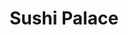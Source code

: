 ---
layout: place
title: Sushi Palace
permalink: /new-jersey/somerville/sushi-palace.html
stateAbbr: NJ
stateName: New Jersey
cityName: Somerville
seo:
  type: restaurant
  links: http://sushipalacenj.com/
place_id: ChIJBbCpA0uVw4kRKxaOdah-PZ4
photos:
  - name: >-
      places/ChIJBbCpA0uVw4kRKxaOdah-PZ4/photos/AeeoHcJPBw-_FewzMW8FE5ycsncKKAYTMKsD6spW0D_Tp9AjL4rTtXdl2sOUqrcmLKtmEszFtlceFMqg1pekqxUAvxVPro0rW1g65in1x8iIk_W9o66447zg7-1s183dVi60XeFdXhwImedLm40mFF8IjPE2rhx_vtrxbohb48OExKp6Fme6riom5x_pZmEuf9IZGAIWCJt8dyp6H9gS_EZnHxN6LTZm4TG6reUgP_YoE-wz4VitU5Za6IXcEJZ1OjFe1MOMLPKI6dfYhF8NF8q7TTIP3x4HuIlyB5PgPieunPdSvDj7W9IURwcfsZIbLikmAG6nsjwt5ZbdXfDgTTnG9sE0rZTRvLDaACDSoBlSkF7C04L0tgH_dH81yWKUYpENBVXTmTD3nAlnGC9i-SgsVAHmHFq_XLpR7l73434K-FARkGY
    widthPx: 4032
    heightPx: 2268
    authorAttributions:
      - displayName: Peng Hsu
        uri: https://maps.google.com/maps/contrib/100604826165616183825
        photoUri: >-
          https://lh3.googleusercontent.com/a-/ALV-UjV3bn-hBCqKob3_4afaN0M1M7tiCafjkQvXi6afaUlSHyqb-V1aPw=s100-p-k-no-mo
    flagContentUri: >-
      https://www.google.com/local/imagery/report/?cb_client=maps_api_places.places_api&image_key=!1e10!2sCIHM0ogKEICAgICWjuv7mwE&hl=en-US
    googleMapsUri: >-
      https://www.google.com/maps/place//data=!3m4!1e2!3m2!1sCIHM0ogKEICAgICWjuv7mwE!2e10!4m2!3m1!1s0x89c3954b03a9b005:0x9e3d7ea8758e162b
  - name: >-
      places/ChIJBbCpA0uVw4kRKxaOdah-PZ4/photos/AeeoHcJByvff95N7JmaA2LlPFSr6nuL5NmVxG8ZnEdj_i2pkDe3d98I_zJ-hh0doRvTdqwAFusEyUWGq3a7YwOwAKOQ27ruOYHFCIkS_n-tje9zfm_lzp_-IIDctbgm_6o4EtMZnTyb6n1PW6fKTZv_PJ_Cwj8WRzXsDPw5DMrw2aPahOTJIe1L_uGIlS7D3KOdjjHaa20ogE-b2oQbCneobJYepgqwtUB8EiKFqmF5h2rBpeA-bFjRSm6ywCdZs5FHZ3d5uFEXeTrlVOYVvQnbxoFRE0R-GVfl5rPwcCZgJWB1YboEHwnngRGb_pMGsKSURKGuyiX-NpDFYya-g7RjJvi_XIrF72a0zx-zrCzSHyrzDwSEvcDYrCRtTxckJd8b2AwBj5n6dTlSIbMr3PXS2YDqrHemLsSzCii_vIIBV_0_z3jIU0WvNez7MSvzNEz2O
    widthPx: 4624
    heightPx: 2604
    authorAttributions:
      - displayName: Shahrukh Sayeedi
        uri: https://maps.google.com/maps/contrib/101878817817238636055
        photoUri: >-
          https://lh3.googleusercontent.com/a-/ALV-UjW0G02CHX109bBL1aUx1IQ6OJoCVriauiXwLAst98HlLoOJ-xO3=s100-p-k-no-mo
    flagContentUri: >-
      https://www.google.com/local/imagery/report/?cb_client=maps_api_places.places_api&image_key=!1e10!2sCIABIhADycKzYB1m4mfiEIEABwtK&hl=en-US
    googleMapsUri: >-
      https://www.google.com/maps/place//data=!3m4!1e2!3m2!1sCIABIhADycKzYB1m4mfiEIEABwtK!2e10!4m2!3m1!1s0x89c3954b03a9b005:0x9e3d7ea8758e162b
  - name: >-
      places/ChIJBbCpA0uVw4kRKxaOdah-PZ4/photos/AeeoHcJ6tBupLh5kWPC03lyhMpejlwvtKmmskaYiVKxGN0JA3rohtnLIweITd3z_jSjvrvZ6pJLfV_VFH8158v0PJJxOGwU1_tboHsdk3vRC7mSLejUw00m1GCb9SALWhLex0eSmbsc__vTUGCrlH5388PVdQxXsxtMcHjtXJHXu3CGXfRi9g3i_PmOVsHLmyqmbqRAnZny_i-sBEMohBXJUPLV_MUvZBDj9ukXDhWu18LTAnV1iTHVXtLrzpu0caZeNjNvhE_yOpkS4pX5vsRf0hi6VWSpgznGTbEkh5kD7o6_Md7C9yv2WloKYGqubAhBQYtUaRoWsFg4gl8J5T35wgGKDxHvScTbsc3WA8nJw1_bDjkxKCG-Ofeeko6JvIUS34_IT4-HGz3KkexBTnmMJ7vUenSLaf8D6mZwwx7zawG1hnQ
    widthPx: 2992
    heightPx: 2992
    authorAttributions:
      - displayName: John Turkynak
        uri: https://maps.google.com/maps/contrib/105230746353055205769
        photoUri: >-
          https://lh3.googleusercontent.com/a/ACg8ocJyyJRSUenO2Ow-U8YPxh-T1UpKEj6AZzDESPC2_dQR6S2HdQ=s100-p-k-no-mo
    flagContentUri: >-
      https://www.google.com/local/imagery/report/?cb_client=maps_api_places.places_api&image_key=!1e10!2sCIHM0ogKEICAgID9qfnuIw&hl=en-US
    googleMapsUri: >-
      https://www.google.com/maps/place//data=!3m4!1e2!3m2!1sCIHM0ogKEICAgID9qfnuIw!2e10!4m2!3m1!1s0x89c3954b03a9b005:0x9e3d7ea8758e162b
  - name: >-
      places/ChIJBbCpA0uVw4kRKxaOdah-PZ4/photos/AeeoHcLkQWmiSwly3WmLJph4zFInefVuJXFORZhhEk9KCU5ntZsq2Vkp_sUHfJA_10q01KPoTp-y9f7KGdA3-p2oOEgVrhxc_SRQ6tMJZBzzaWufhzAMZZONIOlPv5x9vUIVRWct7iRHG_0UI4L7Q1NXPcH0Zia6EA31hhG1qizfBaCVuP9g400oWdIFxBpw0SRx6IR9INP8EkjZWCF4SigKRs9PgL77BNkC789yXGJx0NPkBOTQ0Z8j8QZCJG400dq-37grb3yz_QlOBwjjzWlgTKjXDipuhYF-hdHHMtlk8g8D-jIaO0q08vfUAqNPLBhhDtL1coIJ3BIU0E1JICUzy8LUXL01bA3LVI9du4KBeDhhfZT2uQCO3F5J4DyumdGT0sAZ78P_7_MpPcmlzvws7rxQxlGsYbAph-atoa7WceQNnSQ
    widthPx: 3024
    heightPx: 4032
    authorAttributions:
      - displayName: Nathaliah Steele
        uri: https://maps.google.com/maps/contrib/101797214263083956353
        photoUri: >-
          https://lh3.googleusercontent.com/a-/ALV-UjX9oMdjVGzGV2KIAwU3Huuh6L73amhJAyLPCTwjnJiOL0McnPP3=s100-p-k-no-mo
    flagContentUri: >-
      https://www.google.com/local/imagery/report/?cb_client=maps_api_places.places_api&image_key=!1e10!2sCIHM0ogKEICAgMDw7-CpkgE&hl=en-US
    googleMapsUri: >-
      https://www.google.com/maps/place//data=!3m4!1e2!3m2!1sCIHM0ogKEICAgMDw7-CpkgE!2e10!4m2!3m1!1s0x89c3954b03a9b005:0x9e3d7ea8758e162b
  - name: >-
      places/ChIJBbCpA0uVw4kRKxaOdah-PZ4/photos/AeeoHcJPDxaWRclL2LlRkouRrV_w4uuyHtuovdQul_tN4-ckwF6mYdjUbb7S31gHgt4XhmlPE_FK-7r8OD13j2-4e1RssADPCuMVBaAeOHqZL2w9zbMbRrNzdUzpi_sy1VLKvilPsySqtQh15Zz5nMK5Yamv02VNYmeFjIhRUaoRI1WGrahYZ44OkuFs8VRzE-Jmk2opIcY8sce1XKKD1vl9oFMiSiykBAGHz9rkKNU8bNdV2m_9PUWjTgQRdG7kY0dNG5lCy_0tXh3tX9Ha3ehznzZV761oekdcAYXca81a1jCjqC8sX60ZFeJOPhDUQuE9_4ohgT7CQCK2hOksoP4o9ouEdtlEbrnDcN5pDfDeNFcCHuFBbXF2kisq2okrE5LjV-gZlKrZQaVnG4CGQiarcjwEM6nQtoHfI3HWEwaXtc_3KJ7WvpuA-7W-snF11I67
    widthPx: 4624
    heightPx: 2604
    authorAttributions:
      - displayName: Shahrukh Sayeedi
        uri: https://maps.google.com/maps/contrib/101878817817238636055
        photoUri: >-
          https://lh3.googleusercontent.com/a-/ALV-UjW0G02CHX109bBL1aUx1IQ6OJoCVriauiXwLAst98HlLoOJ-xO3=s100-p-k-no-mo
    flagContentUri: >-
      https://www.google.com/local/imagery/report/?cb_client=maps_api_places.places_api&image_key=!1e10!2sCIABIhADydERiBiqRGfiEH4ABhYF&hl=en-US
    googleMapsUri: >-
      https://www.google.com/maps/place//data=!3m4!1e2!3m2!1sCIABIhADydERiBiqRGfiEH4ABhYF!2e10!4m2!3m1!1s0x89c3954b03a9b005:0x9e3d7ea8758e162b
  - name: >-
      places/ChIJBbCpA0uVw4kRKxaOdah-PZ4/photos/AeeoHcINd13oezIL4Yd1JX3u3C-U02K08U7CkgJIwcinaABTqmykCzKVToZNvyBr8fZZBNZxGGcRKjrfGLMGpxuujkDb1iiEZpSM0p8PYUbKauswbGDf1Ux5xr9m2CD4K7m3oGa3MBfiumEfGhFCG5uI6B9d-IZvqBjGJpSfQpguTAGERAq1fNVDYXaTAOZI7t1I9y8QYUyZ9raSejDmUqPIMYaZGvgIdDosiAj79AN2aNPfzYT9G5tWzUB6sS7nvLp2aOJh28nVCAAWYav4tlDzeZcUztAXv9Epq1mUf7TdeIcrirsAVFELZJ2pI51ZAHNma7lXl-VgpMkFM1VdOV0DdEoP5oC7cj-Dy36LkMaludiXLBbjLxVfNlAZ4LvCutclELyX-n3cKf5EBu5b-aPc8oxaYSQfKDMX63gXsreyvCE
    widthPx: 2084
    heightPx: 3780
    authorAttributions:
      - displayName: Abd L
        uri: https://maps.google.com/maps/contrib/101316264459227064902
        photoUri: >-
          https://lh3.googleusercontent.com/a/ACg8ocIoSLUL8DsiBaqZPCX0NqkmsRq4nJQ_3U5Npd9dTKHjr7iLHfs=s100-p-k-no-mo
    flagContentUri: >-
      https://www.google.com/local/imagery/report/?cb_client=maps_api_places.places_api&image_key=!1e10!2sCIHM0ogKEICAgICX8oqcLQ&hl=en-US
    googleMapsUri: >-
      https://www.google.com/maps/place//data=!3m4!1e2!3m2!1sCIHM0ogKEICAgICX8oqcLQ!2e10!4m2!3m1!1s0x89c3954b03a9b005:0x9e3d7ea8758e162b
  - name: >-
      places/ChIJBbCpA0uVw4kRKxaOdah-PZ4/photos/AeeoHcKoycwh3RHIN2bHWoVYCUGNH_lqFmtwIJ_nTvrgxbf2m3xIYOaIywKJi72kTnn-KdCxaeaEUs2XvPRyddDroVkqtsZ3799q80vcCOkukBq8eO5pFG_R--TmP7jSxCgLrKWnUHP1V8XBMIj42936PfTODaAlrQExGqSpRSy5Diwq3q_iu07GdjVOKq7qpJrTSkKikrDWs40nyi-w2tpt1cw-AJMtLqtdggT8ivT9_HQct8xJwM0jkgO5VCQ8gbMO0pPLVVjFkMDykMFkD_4Df8_kGZJKaBvkX3XtO9Sgjk4E4hdFuSPNeQasWt-edX4NjsLWDp5RWr5QO1qK6PfvWdgAxNDyfiTjQjdliw8KhQnvQLum0FGQqzcr_JssNwaw0caMf8Ymxqxb-PTEa2mr51TSTEt5NeNSiff6xamgWypffr5C
    widthPx: 4000
    heightPx: 3000
    authorAttributions:
      - displayName: Jim S
        uri: https://maps.google.com/maps/contrib/104683485033042215374
        photoUri: >-
          https://lh3.googleusercontent.com/a-/ALV-UjXfynCLXbSlVwPYkndIx1_cqemS-szwQKNccJyXU0sI14MmiEuMrQ=s100-p-k-no-mo
    flagContentUri: >-
      https://www.google.com/local/imagery/report/?cb_client=maps_api_places.places_api&image_key=!1e10!2sCIHM0ogKEICAgICp5pHsjwE&hl=en-US
    googleMapsUri: >-
      https://www.google.com/maps/place//data=!3m4!1e2!3m2!1sCIHM0ogKEICAgICp5pHsjwE!2e10!4m2!3m1!1s0x89c3954b03a9b005:0x9e3d7ea8758e162b
  - name: >-
      places/ChIJBbCpA0uVw4kRKxaOdah-PZ4/photos/AeeoHcKdfLawOfR8B9UoNSBAE_LgWyovGthVHpgZorlWI75s1PMZR6QQLa5ugl2XZyjBShtB9Xq0tWX0t0jFXi9RI9lpI7JMKlkIYkMNVUbKV0GbaVGErSUJn7XkELBpXky5uAdxPW9RN8q9yFFsbPu_5PUa6Ou4MfcHtMFSZqZ6-_jt46zpmCwTEtjrioCOzpq0EISGh49Rd-fv-FLolJFkGapWF5sQfQd53HE9vrU8dR0AY-n_hXOIcyGTNqlGkvJFZSsB6-FIzDgoI6VSCGWe1msQ9KUiXmGfRbheQCZsBzN4cjdnUzLi7wn4okAQVVnDqHP3YIRtgnyA4HHgHeqDh4ZwodCOobGpYn6NyEK6DHkmnkGVW3oZ6BwYRWIYG0oLxGWFx2IL4az4CdAA3PwIR9V32yVcQO-Za1h7BdLDGCw
    widthPx: 2180
    heightPx: 1636
    authorAttributions:
      - displayName: Jane Y
        uri: https://maps.google.com/maps/contrib/114799032861357298019
        photoUri: >-
          https://lh3.googleusercontent.com/a-/ALV-UjVHJr-tUzNRe62hf0o_sP2i9QjSzZ-20jo7L4rLhMvUenrzqiXcyg=s100-p-k-no-mo
    flagContentUri: >-
      https://www.google.com/local/imagery/report/?cb_client=maps_api_places.places_api&image_key=!1e10!2sCIHM0ogKEICAgID--8zYGg&hl=en-US
    googleMapsUri: >-
      https://www.google.com/maps/place//data=!3m4!1e2!3m2!1sCIHM0ogKEICAgID--8zYGg!2e10!4m2!3m1!1s0x89c3954b03a9b005:0x9e3d7ea8758e162b
  - name: >-
      places/ChIJBbCpA0uVw4kRKxaOdah-PZ4/photos/AeeoHcLwvEwV6dB3JUplwcvtZR_IJMelz3MrvlM3xp4CVQQznruQhZDNVuY_sMa86Qhk66clFuEaLS8edNQ8vIM_rWNEibMW9RYZwuWoSRTP_EDP3xgIbj8AuxhCFYW33Vy2REPfwEFeg3PAVBfWigUpIJMoVZOcYo2qvkhbSjs-SeUHxzlmmDSkf_woyUF9oyoeH49uJvLy6C_Mvijz407RRWx7oWszmrErSkNn6HdrQgZTzzMhJsHUpWB-fkObYCXRvdy7clGdnqxhjBfoEgOwZU7KMQ_nj5pzlUUwabT3lW_GZdsY23uw5_6ki5VOvOD1SVhSCxkCQhjSDJbbk9aKHZXsZ_w_wlM3ojcP9MkW2j3y665BUX0AmhmqyUAB59RJ8RQVf3R6q9mYoM7NUx5NspMiF8vHj1fzCVUK4piP4geoVA
    widthPx: 4032
    heightPx: 3024
    authorAttributions:
      - displayName: Daniel Honda
        uri: https://maps.google.com/maps/contrib/103930889193820677474
        photoUri: >-
          https://lh3.googleusercontent.com/a/ACg8ocLE-A2OAbGuY8ZQyc3I5W5JH0BpqUFlJ4B_vilGRoQpag1t5TRz=s100-p-k-no-mo
    flagContentUri: >-
      https://www.google.com/local/imagery/report/?cb_client=maps_api_places.places_api&image_key=!1e10!2sCIHM0ogKEICAgICpzOL4TA&hl=en-US
    googleMapsUri: >-
      https://www.google.com/maps/place//data=!3m4!1e2!3m2!1sCIHM0ogKEICAgICpzOL4TA!2e10!4m2!3m1!1s0x89c3954b03a9b005:0x9e3d7ea8758e162b
  - name: >-
      places/ChIJBbCpA0uVw4kRKxaOdah-PZ4/photos/AeeoHcJn3_I4AwK9KeYaeyqGSe26gvh6bKjdFKsoqQ0_kH_NClrs8YvwdgUMP1Mi5cPgWpq98FhCtnqutSC7dllatCJjp1368HCwATgz09zqz3_U1cBnpbojNqMgK7JhhalOkVA9Vpwa8FplWqaDaVVGNRjmHwbg6VpzOb4DQHLNLjYhIvxyFZYR6GsShc4yzV3ZND-KHSoWZEUQ7UcsG4JERZx46Hu6ptm9ycou9wpapMaTGkjeXRu4S3wHEZipll9nSJ7vepwtAty2_5XGPKblInQtSL9v0bljUYjf6oFksD8IgCJ95l1cqjfRoKvCS0-lUHkjdHm993lnFOvLWuL6exS6yTWNKaZzgT5GN6z4dKfE-LmpPfbowXEEJ33NG3_JJOyTM_poH7gItp2-zZZtZOCIyw7SmUxFaWHh6AS8J1lz98Ob4AtbvRZEKJBxm1w9
    widthPx: 4624
    heightPx: 2604
    authorAttributions:
      - displayName: Shahrukh Sayeedi
        uri: https://maps.google.com/maps/contrib/101878817817238636055
        photoUri: >-
          https://lh3.googleusercontent.com/a-/ALV-UjW0G02CHX109bBL1aUx1IQ6OJoCVriauiXwLAst98HlLoOJ-xO3=s100-p-k-no-mo
    flagContentUri: >-
      https://www.google.com/local/imagery/report/?cb_client=maps_api_places.places_api&image_key=!1e10!2sCIABIhADycKzYB1m4mfiEHIAAjir&hl=en-US
    googleMapsUri: >-
      https://www.google.com/maps/place//data=!3m4!1e2!3m2!1sCIABIhADycKzYB1m4mfiEHIAAjir!2e10!4m2!3m1!1s0x89c3954b03a9b005:0x9e3d7ea8758e162b
address: 34 Division St, Somerville, NJ 08876, USA
street: 34 Division St
city: Somerville
state: NJ
zip: '08876'
country: USA
neighborhood: null
latitude: '40.567399'
longitude: '-74.613418'
accessibility_options:
  wheelchairAccessibleParking: true
  wheelchairAccessibleEntrance: true
  wheelchairAccessibleRestroom: true
  wheelchairAccessibleSeating: true
business_status: OPERATIONAL
name: Sushi Palace
google_maps_links:
  directionsUri: >-
    https://www.google.com/maps/dir//''/data=!4m7!4m6!1m1!4e2!1m2!1m1!1s0x89c3954b03a9b005:0x9e3d7ea8758e162b!3e0
  placeUri: https://maps.google.com/?cid=11402409093563815467
  writeAReviewUri: >-
    https://www.google.com/maps/place//data=!4m3!3m2!1s0x89c3954b03a9b005:0x9e3d7ea8758e162b!12e1
  reviewsUri: >-
    https://www.google.com/maps/place//data=!4m4!3m3!1s0x89c3954b03a9b005:0x9e3d7ea8758e162b!9m1!1b1
  photosUri: >-
    https://www.google.com/maps/place//data=!4m3!3m2!1s0x89c3954b03a9b005:0x9e3d7ea8758e162b!10e5
primary_type: Sushi Restaurant
opening_hours:
  openNow: true
  periods:
    - open:
        day: 0
        hour: 12
        minute: 0
      close:
        day: 0
        hour: 22
        minute: 0
    - open:
        day: 1
        hour: 11
        minute: 30
      close:
        day: 1
        hour: 15
        minute: 0
    - open:
        day: 1
        hour: 16
        minute: 30
      close:
        day: 1
        hour: 22
        minute: 0
    - open:
        day: 2
        hour: 11
        minute: 30
      close:
        day: 2
        hour: 15
        minute: 0
    - open:
        day: 2
        hour: 16
        minute: 30
      close:
        day: 2
        hour: 22
        minute: 0
    - open:
        day: 3
        hour: 11
        minute: 30
      close:
        day: 3
        hour: 15
        minute: 0
    - open:
        day: 3
        hour: 16
        minute: 30
      close:
        day: 3
        hour: 22
        minute: 0
    - open:
        day: 4
        hour: 11
        minute: 30
      close:
        day: 4
        hour: 15
        minute: 0
    - open:
        day: 4
        hour: 16
        minute: 30
      close:
        day: 4
        hour: 22
        minute: 0
    - open:
        day: 5
        hour: 11
        minute: 30
      close:
        day: 5
        hour: 15
        minute: 0
    - open:
        day: 5
        hour: 16
        minute: 30
      close:
        day: 5
        hour: 22
        minute: 0
    - open:
        day: 6
        hour: 11
        minute: 30
      close:
        day: 6
        hour: 22
        minute: 30
  weekdayDescriptions:
    - 'Monday: 11:30 AM – 3:00 PM, 4:30 – 10:00 PM'
    - 'Tuesday: 11:30 AM – 3:00 PM, 4:30 – 10:00 PM'
    - 'Wednesday: 11:30 AM – 3:00 PM, 4:30 – 10:00 PM'
    - 'Thursday: 11:30 AM – 3:00 PM, 4:30 – 10:00 PM'
    - 'Friday: 11:30 AM – 3:00 PM, 4:30 – 10:00 PM'
    - 'Saturday: 11:30 AM – 10:30 PM'
    - 'Sunday: 12:00 – 10:00 PM'
  nextCloseTime: '2025-05-04T02:30:00Z'
secondary_opening_hours:
  regular:
    weekdayDescriptions: null
    type: null
  current:
    weekdayDescriptions: null
    type: null
phone: (908) 218-7888
price_level: PRICE_LEVEL_MODERATE
price_range: $30 &ndash; $50
rating: '4.3'
rating_count: 1378
website: http://sushipalacenj.com/
description: >-
  Discover Sushi Palace in Somerville, NJ$$$Sushi Palace in Somerville, NJ,
  stands out as a welcoming spot for enjoying fresh Japanese cuisine, featuring
  an all-you-can-eat selection that highlights creative sushi rolls and classic
  sashimi. This casual eatery emphasizes accessibility with wheelchair-friendly
  parking, entrances, and seating, making it easy for everyone to savor the
  experience. Patrons can indulge in a variety of flavorful options in a relaxed
  atmosphere, with convenient hours that cater to both lunch and dinner crowds
  throughout the week. The menu's focus on quality ingredients and diverse
  offerings makes it a solid choice for those seeking top-rated sushi
  restaurants nearby, blending affordability with authentic flavors that keep
  locals coming back.
generative_summary: >-
  Discover Sushi Palace in Somerville, NJ$$$Sushi Palace in Somerville, NJ,
  stands out as a welcoming spot for enjoying fresh Japanese cuisine, featuring
  an all-you-can-eat selection that highlights creative sushi rolls and classic
  sashimi. This casual eatery emphasizes accessibility with wheelchair-friendly
  parking, entrances, and seating, making it easy for everyone to savor the
  experience. Patrons can indulge in a variety of flavorful options in a relaxed
  atmosphere, with convenient hours that cater to both lunch and dinner crowds
  throughout the week. The menu's focus on quality ingredients and diverse
  offerings makes it a solid choice for those seeking top-rated sushi
  restaurants nearby, blending affordability with authentic flavors that keep
  locals coming back.
generative_disclosure: Summarized by AI using the Grok-3-Mini model.
reviews: null
review_summary: >-
  What Customers Are Buzzing About This Sushi Spot$$$Folks checking out this
  sushi place near Somerville often highlight the consistently fresh and tasty
  dishes that make every meal feel like a treat, earning it high marks for
  flavor and variety. Many appreciate the generous portions and value for money,
  especially with the all-you-can-eat deals that satisfy sushi cravings without
  breaking the bank. While some note that wait times can vary during peak hours,
  the overall vibe and service keep the feedback upbeat, with diners praising
  the welcoming environment for groups or solo visits. Overall, it's clear that
  this spot holds up as one of the best options for Japanese places in the area,
  drawing in fans who love the reliable quality and fun dining experience.
review_disclosure: Summarized by AI using the Grok-3-Mini model.
parking_options: null
payment_options: null
allow_dogs: null
curbside_pickup: null
delivery: null
dine_in: null
good_for_children: null
good_for_groups: null
good_for_sports: null
live_music: null
menu_for_children: null
outdoor_seating: null
reservable: null
restroom: null
serves_beer: null
serves_breakfast: null
serves_brunch: null
serves_cocktails: null
serves_coffee: null
serves_dinner: null
serves_dessert: null
serves_lunch: null
serves_vegetarian_food: null
serves_wine: null
takeout: null
update_category: enterprise
places_description: null

---